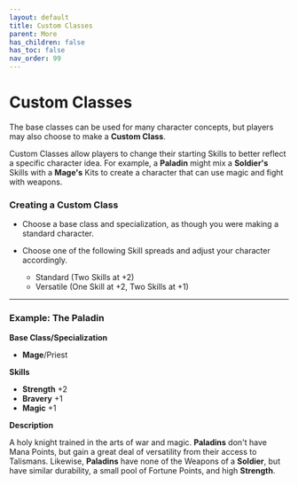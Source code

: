 ```yaml
---
layout: default
title: Custom Classes
parent: More
has_children: false
has_toc: false
nav_order: 99
---
```


# Custom Classes

The base classes can be used for many character concepts, but players may also choose to make a **Custom Class**.

Custom Classes allow players to change their starting Skills to better reflect a specific character idea. For example, a **<span style="color: {{ site.paladin_color }}">Paladin</span>** might mix a **<span style="color: {{ site.soldier_color }}">Soldier's</span>** Skills with a **<span style="color: {{ site.mage_color }}">Mage's</span>** Kits to create a character that can use magic and fight with weapons.

### Creating a Custom Class

- Choose a base class and specialization, as though you were making a standard character.

- Choose one of the following Skill spreads and adjust your character accordingly.

  - Standard (Two Skills at +2)
  - Versatile (One Skill at +2, Two Skills at +1)

---

### Example: **<span style="color: {{ site.paladin_color }}">The Paladin</span>**

**Base Class/Specialization**

- **<span style="color: {{ site.mage_color }}">Mage</span>**/Priest

**Skills**

- **<span style="color: {{ site.soldier_color }}">Strength</span>** +2
- **<span style="color: {{ site.soldier_color }}">Bravery</span>** +1
- **<span style="color: {{ site.mage_color }}">Magic</span>** +1

**Description**

A holy knight trained in the arts of war and magic. **<span style="color: {{ site.paladin_color }}">Paladins</span>** don't have Mana Points, but gain a great deal of versatility from their access to Talismans. Likewise, **<span style="color: {{ site.paladin_color }}">Paladins</span>** have none of the Weapons of a **<span style="color: {{ site.soldier_color }}">Soldier</span>**, but have similar durability, a small pool of Fortune Points, and high **<span style="color: {{ site.soldier_color }}">Strength</span>**.
